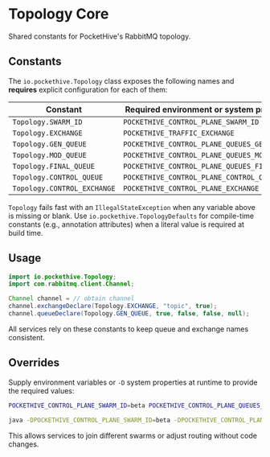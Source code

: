 # Topology Core

Shared constants for PocketHive's RabbitMQ topology.

## Constants

The `io.pockethive.Topology` class exposes the following names and **requires** explicit configuration for each of them:

| Constant | Required environment or system property |
| --- | --- |
| `Topology.SWARM_ID` | `POCKETHIVE_CONTROL_PLANE_SWARM_ID` |
| `Topology.EXCHANGE` | `POCKETHIVE_TRAFFIC_EXCHANGE` |
| `Topology.GEN_QUEUE` | `POCKETHIVE_CONTROL_PLANE_QUEUES_GENERATOR` |
| `Topology.MOD_QUEUE` | `POCKETHIVE_CONTROL_PLANE_QUEUES_MODERATOR` |
| `Topology.FINAL_QUEUE` | `POCKETHIVE_CONTROL_PLANE_QUEUES_FINAL` |
| `Topology.CONTROL_QUEUE` | `POCKETHIVE_CONTROL_PLANE_CONTROL_QUEUE` |
| `Topology.CONTROL_EXCHANGE` | `POCKETHIVE_CONTROL_PLANE_EXCHANGE` |

`Topology` fails fast with an `IllegalStateException` when any variable above is missing or blank. Use
`io.pockethive.TopologyDefaults` for compile-time constants (e.g., annotation attributes) when a literal value is required at
build time.

## Usage

```java
import io.pockethive.Topology;
import com.rabbitmq.client.Channel;

Channel channel = // obtain channel
channel.exchangeDeclare(Topology.EXCHANGE, "topic", true);
channel.queueDeclare(Topology.GEN_QUEUE, true, false, false, null);
```

All services rely on these constants to keep queue and exchange names consistent.

## Overrides

Supply environment variables or `-D` system properties at runtime to provide the required values:

```bash
POCKETHIVE_CONTROL_PLANE_SWARM_ID=beta POCKETHIVE_CONTROL_PLANE_QUEUES_GENERATOR=ph.beta.custom ./run-service
```

```bash
java -DPOCKETHIVE_CONTROL_PLANE_SWARM_ID=beta -DPOCKETHIVE_CONTROL_PLANE_QUEUES_GENERATOR=ph.beta.custom ...
```

This allows services to join different swarms or adjust routing without code changes.
